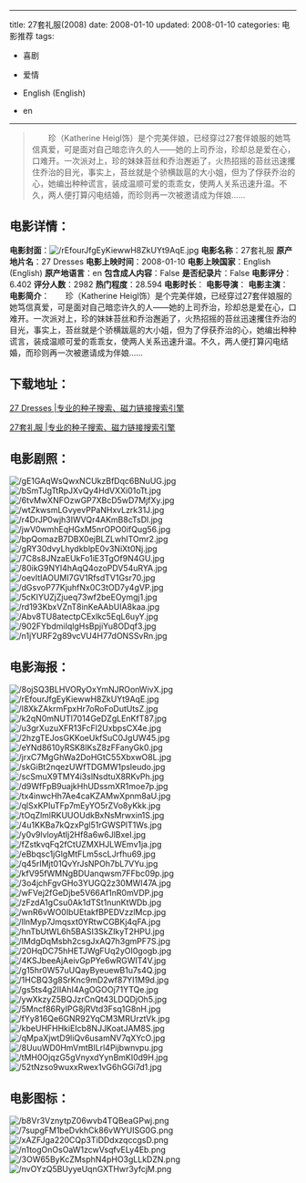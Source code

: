 
---
title: 27套礼服(2008)
date: 2008-01-10
updated: 2008-01-10
categories: 电影推荐
tags:
- 喜剧
- 爱情

- English (English)
- en
---


> 　　珍（Katherine Heigl饰）是个完美伴娘，已经穿过27套伴娘服的她笃信真爱，可是面对自己暗恋许久的人——她的上司乔治，珍却总是爱在心，口难开。一次派对上，珍的妹妹苔丝和乔治邂逅了，火热招摇的苔丝迅速攫住乔治的目光，事实上，苔丝就是个骄横跋扈的大小姐，但为了俘获乔治的心，她编出种种谎言，装成温顺可爱的乖乖女，使两人关系迅速升温。不久，两人便打算闪电结婚，而珍则再一次被邀请成为伴娘……

## **电影详情**：

**电影封面**：<img src="https://image.tmdb.org/t/p/w200/rEfourJfgEyKiewwH8ZkUYt9AqE.jpg" alt="/rEfourJfgEyKiewwH8ZkUYt9AqE.jpg" title="/rEfourJfgEyKiewwH8ZkUYt9AqE.jpg">
**电影名称**：27套礼服
**原产地片名**：27 Dresses
**电影上映时间**：2008-01-10
**电影上映国家**：English (English)
**原产地语言**：en
**包含成人内容**：False
**是否纪录片**：False
**电影评分**：6.402
**评分人数**：2982
**热门程度**：28.594
**电影时长**：
**电影导演**：
**电影主演**：
**电影简介**：　　珍（Katherine Heigl饰）是个完美伴娘，已经穿过27套伴娘服的她笃信真爱，可是面对自己暗恋许久的人——她的上司乔治，珍却总是爱在心，口难开。一次派对上，珍的妹妹苔丝和乔治邂逅了，火热招摇的苔丝迅速攫住乔治的目光，事实上，苔丝就是个骄横跋扈的大小姐，但为了俘获乔治的心，她编出种种谎言，装成温顺可爱的乖乖女，使两人关系迅速升温。不久，两人便打算闪电结婚，而珍则再一次被邀请成为伴娘……

## **下载地址**：
[27 Dresses |专业的种子搜索、磁力链接搜索引擎](https://movie.amd794.com:2083/?search=27%20Dresses&ordering=&mode=match_phrase&page_size=10&page=1)

[27套礼服 |专业的种子搜索、磁力链接搜索引擎](https://movie.amd794.com:2083/?search=27%E5%A5%97%E7%A4%BC%E6%9C%8D&ordering=&mode=match_phrase&page_size=10&page=1)
 

## **电影剧照**：
<img src="https://image.tmdb.org/t/p/original/gE1GAqWsQwxNCUkzBfDqc6BNuUG.jpg" alt="/gE1GAqWsQwxNCUkzBfDqc6BNuUG.jpg" title="/gE1GAqWsQwxNCUkzBfDqc6BNuUG.jpg"><img src="https://image.tmdb.org/t/p/original/bSmTJgTtRpJXvQy4HdVXXi01oTt.jpg" alt="/bSmTJgTtRpJXvQy4HdVXXi01oTt.jpg" title="/bSmTJgTtRpJXvQy4HdVXXi01oTt.jpg"><img src="https://image.tmdb.org/t/p/original/6tvMwXNFOzwGP7XBcD5wD7MjfXy.jpg" alt="/6tvMwXNFOzwGP7XBcD5wD7MjfXy.jpg" title="/6tvMwXNFOzwGP7XBcD5wD7MjfXy.jpg"><img src="https://image.tmdb.org/t/p/original/wtZkwsmLGvyevPPaNHxvLzrk31J.jpg" alt="/wtZkwsmLGvyevPPaNHxvLzrk31J.jpg" title="/wtZkwsmLGvyevPPaNHxvLzrk31J.jpg"><img src="https://image.tmdb.org/t/p/original/r4DrJP0wjh3IWVQr4AKmB8cTsDl.jpg" alt="/r4DrJP0wjh3IWVQr4AKmB8cTsDl.jpg" title="/r4DrJP0wjh3IWVQr4AKmB8cTsDl.jpg"><img src="https://image.tmdb.org/t/p/original/jwV0wmhEqHGxM5nrOPO0ifQug56.jpg" alt="/jwV0wmhEqHGxM5nrOPO0ifQug56.jpg" title="/jwV0wmhEqHGxM5nrOPO0ifQug56.jpg"><img src="https://image.tmdb.org/t/p/original/bpQomazB7DBX0ejBLZLwhITOmr2.jpg" alt="/bpQomazB7DBX0ejBLZLwhITOmr2.jpg" title="/bpQomazB7DBX0ejBLZLwhITOmr2.jpg"><img src="https://image.tmdb.org/t/p/original/gRY30dvyLhydkblpE0v3NiXt0Nj.jpg" alt="/gRY30dvyLhydkblpE0v3NiXt0Nj.jpg" title="/gRY30dvyLhydkblpE0v3NiXt0Nj.jpg"><img src="https://image.tmdb.org/t/p/original/7C8s8JNzaEUkFo1iE3TgOf9N4GU.jpg" alt="/7C8s8JNzaEUkFo1iE3TgOf9N4GU.jpg" title="/7C8s8JNzaEUkFo1iE3TgOf9N4GU.jpg"><img src="https://image.tmdb.org/t/p/original/80ikG9NYl4hAqQ4ozoPDV54uRYA.jpg" alt="/80ikG9NYl4hAqQ4ozoPDV54uRYA.jpg" title="/80ikG9NYl4hAqQ4ozoPDV54uRYA.jpg"><img src="https://image.tmdb.org/t/p/original/oevItIAOUMI7GV1RfsdTV1Gsr70.jpg" alt="/oevItIAOUMI7GV1RfsdTV1Gsr70.jpg" title="/oevItIAOUMI7GV1RfsdTV1Gsr70.jpg"><img src="https://image.tmdb.org/t/p/original/dGsvoP77KjuhfNx0C3tOD7y4gVP.jpg" alt="/dGsvoP77KjuhfNx0C3tOD7y4gVP.jpg" title="/dGsvoP77KjuhfNx0C3tOD7y4gVP.jpg"><img src="https://image.tmdb.org/t/p/original/5cKlYUZjZjueq73wf2beEOymgj1.jpg" alt="/5cKlYUZjZjueq73wf2beEOymgj1.jpg" title="/5cKlYUZjZjueq73wf2beEOymgj1.jpg"><img src="https://image.tmdb.org/t/p/original/rd193KbxVZnT8inKeAAbUIA8kaa.jpg" alt="/rd193KbxVZnT8inKeAAbUIA8kaa.jpg" title="/rd193KbxVZnT8inKeAAbUIA8kaa.jpg"><img src="https://image.tmdb.org/t/p/original/Abv8TU8atectpCExlkc5EqL6uyY.jpg" alt="/Abv8TU8atectpCExlkc5EqL6uyY.jpg" title="/Abv8TU8atectpCExlkc5EqL6uyY.jpg"><img src="https://image.tmdb.org/t/p/original/902FYbdmiIqlgHsBpjiYu8ODqf3.jpg" alt="/902FYbdmiIqlgHsBpjiYu8ODqf3.jpg" title="/902FYbdmiIqlgHsBpjiYu8ODqf3.jpg"><img src="https://image.tmdb.org/t/p/original/n1jYURF2g89vcVU4H77dONSSvRn.jpg" alt="/n1jYURF2g89vcVU4H77dONSSvRn.jpg" title="/n1jYURF2g89vcVU4H77dONSSvRn.jpg">

## **电影海报**：
<img src="https://image.tmdb.org/t/p/original/8ojSQ3BLHVORyOxYmNJROonWivX.jpg" alt="/8ojSQ3BLHVORyOxYmNJROonWivX.jpg" title="/8ojSQ3BLHVORyOxYmNJROonWivX.jpg"><img src="https://image.tmdb.org/t/p/original/rEfourJfgEyKiewwH8ZkUYt9AqE.jpg" alt="/rEfourJfgEyKiewwH8ZkUYt9AqE.jpg" title="/rEfourJfgEyKiewwH8ZkUYt9AqE.jpg"><img src="https://image.tmdb.org/t/p/original/l8XkZAkrmFpxHr7oRoFoDutUtsZ.jpg" alt="/l8XkZAkrmFpxHr7oRoFoDutUtsZ.jpg" title="/l8XkZAkrmFpxHr7oRoFoDutUtsZ.jpg"><img src="https://image.tmdb.org/t/p/original/k2qN0mNUTl7014GeDZgLEnKfT87.jpg" alt="/k2qN0mNUTl7014GeDZgLEnKfT87.jpg" title="/k2qN0mNUTl7014GeDZgLEnKfT87.jpg"><img src="https://image.tmdb.org/t/p/original/u3grXuzuXFR13FcFl2UxbpsCX4e.jpg" alt="/u3grXuzuXFR13FcFl2UxbpsCX4e.jpg" title="/u3grXuzuXFR13FcFl2UxbpsCX4e.jpg"><img src="https://image.tmdb.org/t/p/original/2hzgTEJosGKKoeUkfSuC0JgUW45.jpg" alt="/2hzgTEJosGKKoeUkfSuC0JgUW45.jpg" title="/2hzgTEJosGKKoeUkfSuC0JgUW45.jpg"><img src="https://image.tmdb.org/t/p/original/eYNd8610yRSK8lKsZ8zFFanyGk0.jpg" alt="/eYNd8610yRSK8lKsZ8zFFanyGk0.jpg" title="/eYNd8610yRSK8lKsZ8zFFanyGk0.jpg"><img src="https://image.tmdb.org/t/p/original/jrxC7MgGhWa2DoHGtC55XbxwO8L.jpg" alt="/jrxC7MgGhWa2DoHGtC55XbxwO8L.jpg" title="/jrxC7MgGhWa2DoHGtC55XbxwO8L.jpg"><img src="https://image.tmdb.org/t/p/original/skGiBt2nqezUWfTDGMW1psleudo.jpg" alt="/skGiBt2nqezUWfTDGMW1psleudo.jpg" title="/skGiBt2nqezUWfTDGMW1psleudo.jpg"><img src="https://image.tmdb.org/t/p/original/scSmuX9TMY4i3slNsdtuX8RKvPh.jpg" alt="/scSmuX9TMY4i3slNsdtuX8RKvPh.jpg" title="/scSmuX9TMY4i3slNsdtuX8RKvPh.jpg"><img src="https://image.tmdb.org/t/p/original/d9WfFpB9uajkHhUDssmXR1moe7p.jpg" alt="/d9WfFpB9uajkHhUDssmXR1moe7p.jpg" title="/d9WfFpB9uajkHhUDssmXR1moe7p.jpg"><img src="https://image.tmdb.org/t/p/original/tx4inwcHh7Ae4caKZAMwXpnm8aU.jpg" alt="/tx4inwcHh7Ae4caKZAMwXpnm8aU.jpg" title="/tx4inwcHh7Ae4caKZAMwXpnm8aU.jpg"><img src="https://image.tmdb.org/t/p/original/qlSxKPIuTFp7mEyYO5rZVo8yKkk.jpg" alt="/qlSxKPIuTFp7mEyYO5rZVo8yKkk.jpg" title="/qlSxKPIuTFp7mEyYO5rZVo8yKkk.jpg"><img src="https://image.tmdb.org/t/p/original/tOqZlmlRKUUOUdkBxNsMrwxin1S.jpg" alt="/tOqZlmlRKUUOUdkBxNsMrwxin1S.jpg" title="/tOqZlmlRKUUOUdkBxNsMrwxin1S.jpg"><img src="https://image.tmdb.org/t/p/original/4u1KKBa7kQzxPgl51rGWSPlT1Ws.jpg" alt="/4u1KKBa7kQzxPgl51rGWSPlT1Ws.jpg" title="/4u1KKBa7kQzxPgl51rGWSPlT1Ws.jpg"><img src="https://image.tmdb.org/t/p/original/y0v9lvloyAtIj2Hf8a6w6JlBxeI.jpg" alt="/y0v9lvloyAtIj2Hf8a6w6JlBxeI.jpg" title="/y0v9lvloyAtIj2Hf8a6w6JlBxeI.jpg"><img src="https://image.tmdb.org/t/p/original/fZstkvqFq2fCtUZMXHJLWEmv1ja.jpg" alt="/fZstkvqFq2fCtUZMXHJLWEmv1ja.jpg" title="/fZstkvqFq2fCtUZMXHJLWEmv1ja.jpg"><img src="https://image.tmdb.org/t/p/original/eBbqsc1jGlgMtFLm5scLJrfhu69.jpg" alt="/eBbqsc1jGlgMtFLm5scLJrfhu69.jpg" title="/eBbqsc1jGlgMtFLm5scLJrfhu69.jpg"><img src="https://image.tmdb.org/t/p/original/q45rIMjt01QvYrJsNPOh7bL7VYu.jpg" alt="/q45rIMjt01QvYrJsNPOh7bL7VYu.jpg" title="/q45rIMjt01QvYrJsNPOh7bL7VYu.jpg"><img src="https://image.tmdb.org/t/p/original/kfV95fWMNgBDUanqwsm7FFbc09p.jpg" alt="/kfV95fWMNgBDUanqwsm7FFbc09p.jpg" title="/kfV95fWMNgBDUanqwsm7FFbc09p.jpg"><img src="https://image.tmdb.org/t/p/original/3o4jchFgvGHo3YUGQ2z30MWI47A.jpg" alt="/3o4jchFgvGHo3YUGQ2z30MWI47A.jpg" title="/3o4jchFgvGHo3YUGQ2z30MWI47A.jpg"><img src="https://image.tmdb.org/t/p/original/wFVej2fGeDjbe5V66Af1nR0mVDP.jpg" alt="/wFVej2fGeDjbe5V66Af1nR0mVDP.jpg" title="/wFVej2fGeDjbe5V66Af1nR0mVDP.jpg"><img src="https://image.tmdb.org/t/p/original/zFzdA1gCsu0Ak1dTSt1nunKtWDb.jpg" alt="/zFzdA1gCsu0Ak1dTSt1nunKtWDb.jpg" title="/zFzdA1gCsu0Ak1dTSt1nunKtWDb.jpg"><img src="https://image.tmdb.org/t/p/original/wnR6vWO0IbUEtakfBPEDVzzlMcp.jpg" alt="/wnR6vWO0IbUEtakfBPEDVzzlMcp.jpg" title="/wnR6vWO0IbUEtakfBPEDVzzlMcp.jpg"><img src="https://image.tmdb.org/t/p/original/llnMyp7Jmqsxt0YRtwCGBKj4qFA.jpg" alt="/llnMyp7Jmqsxt0YRtwCGBKj4qFA.jpg" title="/llnMyp7Jmqsxt0YRtwCGBKj4qFA.jpg"><img src="https://image.tmdb.org/t/p/original/hnTbUtWL6h5BASI3SkZIkyT2HPU.jpg" alt="/hnTbUtWL6h5BASI3SkZIkyT2HPU.jpg" title="/hnTbUtWL6h5BASI3SkZIkyT2HPU.jpg"><img src="https://image.tmdb.org/t/p/original/lMdgDqMsbh2csgJxAQ7h3gmPF7S.jpg" alt="/lMdgDqMsbh2csgJxAQ7h3gmPF7S.jpg" title="/lMdgDqMsbh2csgJxAQ7h3gmPF7S.jpg"><img src="https://image.tmdb.org/t/p/original/20HqDC75hHETJWgFUq2yOI0gogb.jpg" alt="/20HqDC75hHETJWgFUq2yOI0gogb.jpg" title="/20HqDC75hHETJWgFUq2yOI0gogb.jpg"><img src="https://image.tmdb.org/t/p/original/4KSJbeeAjAeivGpPYe6wRGWIT4V.jpg" alt="/4KSJbeeAjAeivGpPYe6wRGWIT4V.jpg" title="/4KSJbeeAjAeivGpPYe6wRGWIT4V.jpg"><img src="https://image.tmdb.org/t/p/original/g15hr0W57uUQayByeuewB1u7s4Q.jpg" alt="/g15hr0W57uUQayByeuewB1u7s4Q.jpg" title="/g15hr0W57uUQayByeuewB1u7s4Q.jpg"><img src="https://image.tmdb.org/t/p/original/1HCBQ3g8SrKnc9mD2wf87YI1M9d.jpg" alt="/1HCBQ3g8SrKnc9mD2wf87YI1M9d.jpg" title="/1HCBQ3g8SrKnc9mD2wf87YI1M9d.jpg"><img src="https://image.tmdb.org/t/p/original/gs5ts4g2IIAhI4AgOGOOj71YTQe.jpg" alt="/gs5ts4g2IIAhI4AgOGOOj71YTQe.jpg" title="/gs5ts4g2IIAhI4AgOGOOj71YTQe.jpg"><img src="https://image.tmdb.org/t/p/original/ywXkzyZ5BQJzrCnQt43LDQDjOh5.jpg" alt="/ywXkzyZ5BQJzrCnQt43LDQDjOh5.jpg" title="/ywXkzyZ5BQJzrCnQt43LDQDjOh5.jpg"><img src="https://image.tmdb.org/t/p/original/5Mncf86RyIPG8jRVtd3Fsq1G8nH.jpg" alt="/5Mncf86RyIPG8jRVtd3Fsq1G8nH.jpg" title="/5Mncf86RyIPG8jRVtd3Fsq1G8nH.jpg"><img src="https://image.tmdb.org/t/p/original/fYy816Qe6GNR92YqCM3MRUrztVk.jpg" alt="/fYy816Qe6GNR92YqCM3MRUrztVk.jpg" title="/fYy816Qe6GNR92YqCM3MRUrztVk.jpg"><img src="https://image.tmdb.org/t/p/original/kbeUHFHHkiEIcb8NJJKoatJAM8S.jpg" alt="/kbeUHFHHkiEIcb8NJJKoatJAM8S.jpg" title="/kbeUHFHHkiEIcb8NJJKoatJAM8S.jpg"><img src="https://image.tmdb.org/t/p/original/qMpaXjwtD9liQv6usamNV7qXYcO.jpg" alt="/qMpaXjwtD9liQv6usamNV7qXYcO.jpg" title="/qMpaXjwtD9liQv6usamNV7qXYcO.jpg"><img src="https://image.tmdb.org/t/p/original/8UuuWD0HmVmtBILrl4Pijbwnvpu.jpg" alt="/8UuuWD0HmVmtBILrl4Pijbwnvpu.jpg" title="/8UuuWD0HmVmtBILrl4Pijbwnvpu.jpg"><img src="https://image.tmdb.org/t/p/original/tMH0OjqzG5gVnyxdYynBmKI0d9H.jpg" alt="/tMH0OjqzG5gVnyxdYynBmKI0d9H.jpg" title="/tMH0OjqzG5gVnyxdYynBmKI0d9H.jpg"><img src="https://image.tmdb.org/t/p/original/52tNzso9wuxxRwex1vG6hGGi7d1.jpg" alt="/52tNzso9wuxxRwex1vG6hGGi7d1.jpg" title="/52tNzso9wuxxRwex1vG6hGGi7d1.jpg">

## **电影图标**：
<img src="https://image.tmdb.org/t/p/original/b8Vr3VznytpZ06wvb4TQBeaGPwj.png" alt="/b8Vr3VznytpZ06wvb4TQBeaGPwj.png" title="/b8Vr3VznytpZ06wvb4TQBeaGPwj.png"><img src="https://image.tmdb.org/t/p/original/7supgFM1beDvkhCk86vWYUISG0G.png" alt="/7supgFM1beDvkhCk86vWYUISG0G.png" title="/7supgFM1beDvkhCk86vWYUISG0G.png"><img src="https://image.tmdb.org/t/p/original/xAZFJga220CQp3TiDDdxzqccgsD.png" alt="/xAZFJga220CQp3TiDDdxzqccgsD.png" title="/xAZFJga220CQp3TiDDdxzqccgsD.png"><img src="https://image.tmdb.org/t/p/original/n1togOnOsOaW1zcwVsqfvELy4Eb.png" alt="/n1togOnOsOaW1zcwVsqfvELy4Eb.png" title="/n1togOnOsOaW1zcwVsqfvELy4Eb.png"><img src="https://image.tmdb.org/t/p/original/3OW65ByKcZMsphN4pHO3gLLkDZN.png" alt="/3OW65ByKcZMsphN4pHO3gLLkDZN.png" title="/3OW65ByKcZMsphN4pHO3gLLkDZN.png"><img src="https://image.tmdb.org/t/p/original/nvOYzQ5BUyyeUqnGXTHwr3yfcjM.png" alt="/nvOYzQ5BUyyeUqnGXTHwr3yfcjM.png" title="/nvOYzQ5BUyyeUqnGXTHwr3yfcjM.png">
